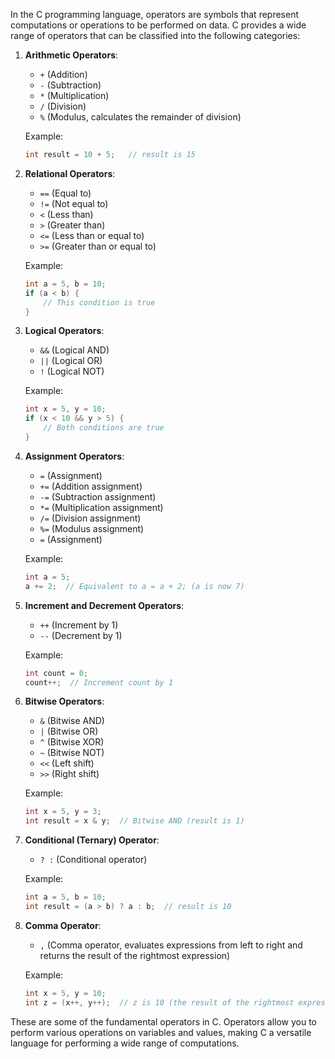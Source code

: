In the C programming language, operators are symbols that represent computations or operations to be performed on data. C provides a wide range of operators that can be classified into the following categories:

1. **Arithmetic Operators**:
   - `+` (Addition)
   - `-` (Subtraction)
   - `*` (Multiplication)
   - `/` (Division)
   - `%` (Modulus, calculates the remainder of division)

   Example:
   ```c
   int result = 10 + 5;   // result is 15
   ```

2. **Relational Operators**:
   - `==` (Equal to)
   - `!=` (Not equal to)
   - `<` (Less than)
   - `>` (Greater than)
   - `<=` (Less than or equal to)
   - `>=` (Greater than or equal to)

   Example:
   ```c
   int a = 5, b = 10;
   if (a < b) {
       // This condition is true
   }
   ```

3. **Logical Operators**:
   - `&&` (Logical AND)
   - `||` (Logical OR)
   - `!` (Logical NOT)

   Example:
   ```c
   int x = 5, y = 10;
   if (x < 10 && y > 5) {
       // Both conditions are true
   }
   ```

4. **Assignment Operators**:
   - `=` (Assignment)
   - `+=` (Addition assignment)
   - `-=` (Subtraction assignment)
   - `*=` (Multiplication assignment)
   - `/=` (Division assignment)
   - `%=` (Modulus assignment)
   - `=` (Assignment)

   Example:
   ```c
   int a = 5;
   a += 2;  // Equivalent to a = a + 2; (a is now 7)
   ```

5. **Increment and Decrement Operators**:
   - `++` (Increment by 1)
   - `--` (Decrement by 1)

   Example:
   ```c
   int count = 0;
   count++;  // Increment count by 1
   ```

6. **Bitwise Operators**:
   - `&` (Bitwise AND)
   - `|` (Bitwise OR)
   - `^` (Bitwise XOR)
   - `~` (Bitwise NOT)
   - `<<` (Left shift)
   - `>>` (Right shift)

   Example:
   ```c
   int x = 5, y = 3;
   int result = x & y;  // Bitwise AND (result is 1)
   ```

7. **Conditional (Ternary) Operator**:
   - `? :` (Conditional operator)
   
   Example:
   ```c
   int a = 5, b = 10;
   int result = (a > b) ? a : b;  // result is 10
   ```

8. **Comma Operator**:
   - `,` (Comma operator, evaluates expressions from left to right and returns the result of the rightmost expression)

   Example:
   ```c
   int x = 5, y = 10;
   int z = (x++, y++);  // z is 10 (the result of the rightmost expression)
   ```

These are some of the fundamental operators in C. Operators allow you to perform various operations on variables and values, making C a versatile language for performing a wide range of computations.
